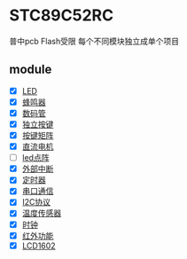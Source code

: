 # STC89C52RC

普中pcb Flash受限 每个不同模块独立成单个项目

## module

- [X] [LED](led)
- [X] [蜂鸣器](beep)
- [X] [数码管](led_msg)
- [X] [独立按键](key)
- [X] [按键矩阵](key_matrix)
- [X] [直流电机](dc_motor)
- [ ] [led点阵](led_matrix)
- [X] [外部中断](interrupt)
- [X] [定时器](timer)
- [X] [串口通信](uart)
- [X] [I2C协议](I2C)
- [X] [温度传感器](ds18b20)
- [X] [时钟](ds1302)
- [X] [红外功能](ired)
- [X] [LCD1602](lcd1602)
